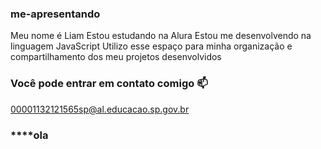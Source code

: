### me-apresentando
Meu nome é Liam
Estou estudando na Alura
Estou me desenvolvendo na linguagem JavaScript
Utilizo esse espaço para minha organização e compartilhamento dos meu projetos desenvolvidos
### Você pode entrar em contato comigo 📫
00001132121565sp@al.educacao.sp.gov.br
### ****ola
